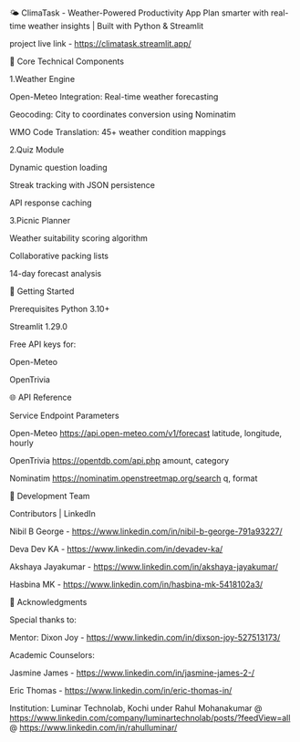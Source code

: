 🌤️ ClimaTask - Weather-Powered Productivity App Plan smarter with real-time weather insights | Built with Python & Streamlit

project live link - https://climatask.streamlit.app/

🔑 Core Technical Components

1.Weather Engine

Open-Meteo Integration: Real-time weather forecasting

Geocoding: City to coordinates conversion using Nominatim

WMO Code Translation: 45+ weather condition mappings

2.Quiz Module

Dynamic question loading

Streak tracking with JSON persistence

API response caching

3.Picnic Planner

Weather suitability scoring algorithm

Collaborative packing lists

14-day forecast analysis

🚀 Getting Started

Prerequisites Python 3.10+

Streamlit 1.29.0

Free API keys for:

Open-Meteo

OpenTrivia

🌐 API Reference

Service Endpoint Parameters

Open-Meteo https://api.open-meteo.com/v1/forecast latitude, longitude, hourly

OpenTrivia https://opentdb.com/api.php amount, category

Nominatim https://nominatim.openstreetmap.org/search q, format

👥 Development Team

Contributors | LinkedIn

Nibil B George - https://www.linkedin.com/in/nibil-b-george-791a93227/

Deva Dev KA - https://www.linkedin.com/in/devadev-ka/

Akshaya Jayakumar - https://www.linkedin.com/in/akshaya-jayakumar/

Hasbina MK - https://www.linkedin.com/in/hasbina-mk-5418102a3/

🙏 Acknowledgments

Special thanks to:

Mentor: Dixon Joy - https://www.linkedin.com/in/dixson-joy-527513173/

Academic Counselors:

Jasmine James - https://www.linkedin.com/in/jasmine-james-2-/

Eric Thomas - https://www.linkedin.com/in/eric-thomas-in/

Institution: Luminar Technolab, Kochi under Rahul Mohanakumar @ https://www.linkedin.com/company/luminartechnolab/posts/?feedView=all @ https://www.linkedin.com/in/rahulluminar/

